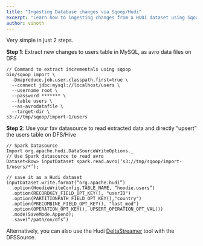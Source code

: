 ```yaml
---
title: "Ingesting Database changes via Sqoop/Hudi"
excerpt: "Learn how to ingesting changes from a HUDI dataset using Sqoop/Hudi"
author: vinoth
---
```


Very simple in just 2 steps.

**Step 1**: Extract new changes to users table in MySQL, as avro data files on DFS

    // Command to extract incrementals using sqoop
    bin/sqoop import \
      -Dmapreduce.job.user.classpath.first=true \
      --connect jdbc:mysql://localhost/users \
      --username root \
      --password ******* \
      --table users \
      --as-avrodatafile \
      --target-dir \ 
    s3:///tmp/sqoop/import-1/users

**Step 2**: Use your fav datasource to read extracted data and directly “upsert” the users table on DFS/Hive

    // Spark Datasource
    Import org.apache.hudi.DataSourceWriteOptions._
    // Use Spark datasource to read avro
    Dataset<Row> inputDataset spark.read.avro(‘s3://tmp/sqoop/import-1/users/*’);
     
    // save it as a Hudi dataset
    inputDataset.write.format(“org.apache.hudi”)
      .option(HoodieWriteConfig.TABLE_NAME, “hoodie.users”)
      .option(RECORDKEY_FIELD_OPT_KEY(), "userID")
      .option(PARTITIONPATH_FIELD_OPT_KEY(),"country")
      .option(PRECOMBINE_FIELD_OPT_KEY(), "last_mod")
      .option(OPERATION_OPT_KEY(), UPSERT_OPERATION_OPT_VAL())
      .mode(SaveMode.Append);
      .save(“/path/on/dfs”)

Alternatively, you can also use the Hudi [DeltaStreamer](https://hudi.apache.org/writing_data.html#deltastreamer) tool with the DFSSource.

